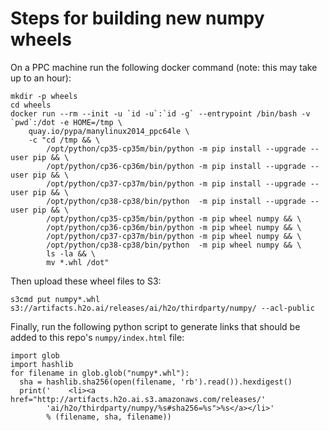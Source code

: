 # Steps for building new numpy wheels

On a PPC machine run the following docker command (note: this may take up to an hour):
```
mkdir -p wheels 
cd wheels
docker run --rm --init -u `id -u`:`id -g` --entrypoint /bin/bash -v `pwd`:/dot -e HOME=/tmp \
    quay.io/pypa/manylinux2014_ppc64le \
    -c "cd /tmp && \
        /opt/python/cp35-cp35m/bin/python -m pip install --upgrade --user pip && \
        /opt/python/cp36-cp36m/bin/python -m pip install --upgrade --user pip && \
        /opt/python/cp37-cp37m/bin/python -m pip install --upgrade --user pip && \
        /opt/python/cp38-cp38/bin/python  -m pip install --upgrade --user pip && \
        /opt/python/cp35-cp35m/bin/python -m pip wheel numpy && \
        /opt/python/cp36-cp36m/bin/python -m pip wheel numpy && \
        /opt/python/cp37-cp37m/bin/python -m pip wheel numpy && \
        /opt/python/cp38-cp38/bin/python  -m pip wheel numpy && \
        ls -la && \
        mv *.whl /dot"
```

Then upload these wheel files to S3:
```
s3cmd put numpy*.whl s3://artifacts.h2o.ai/releases/ai/h2o/thirdparty/numpy/ --acl-public
```

Finally, run the following python script to generate links that should be added to this repo's `numpy/index.html` file:
```
import glob
import hashlib
for filename in glob.glob("numpy*.whl"):
  sha = hashlib.sha256(open(filename, 'rb').read()).hexdigest()
  print('    <li><a href="http://artifacts.h2o.ai.s3.amazonaws.com/releases/'
        'ai/h2o/thirdparty/numpy/%s#sha256=%s">%s</a></li>'
        % (filename, sha, filename))
```
